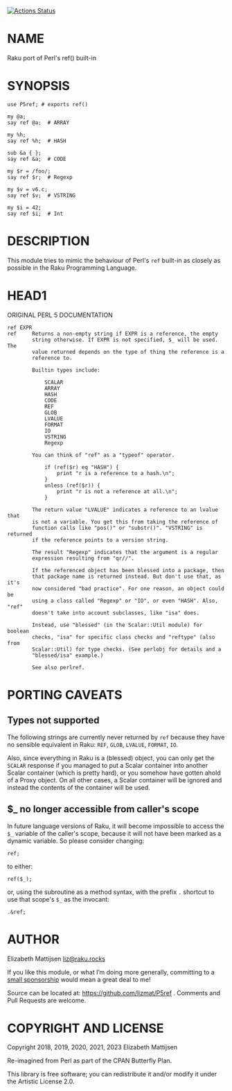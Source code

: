[![Actions Status](https://github.com/lizmat/P5ref/workflows/test/badge.svg)](https://github.com/lizmat/P5ref/actions)

NAME
====

Raku port of Perl's ref() built-in

SYNOPSIS
========

    use P5ref; # exports ref()

    my @a;
    say ref @a;  # ARRAY

    my %h;
    say ref %h;  # HASH

    sub &a { };
    say ref &a;  # CODE

    my $r = /foo/;
    say ref $r;  # Regexp

    my $v = v6.c;
    say ref $v;  # VSTRING

    my $i = 42;
    say ref $i;  # Int

DESCRIPTION
===========

This module tries to mimic the behaviour of Perl's `ref` built-in as closely as possible in the Raku Programming Language.

HEAD1
=====

ORIGINAL PERL 5 DOCUMENTATION

    ref EXPR
    ref     Returns a non-empty string if EXPR is a reference, the empty
            string otherwise. If EXPR is not specified, $_ will be used. The
            value returned depends on the type of thing the reference is a
            reference to.

            Builtin types include:

                SCALAR
                ARRAY
                HASH
                CODE
                REF
                GLOB
                LVALUE
                FORMAT
                IO
                VSTRING
                Regexp

            You can think of "ref" as a "typeof" operator.

                if (ref($r) eq "HASH") {
                    print "r is a reference to a hash.\n";
                }
                unless (ref($r)) {
                    print "r is not a reference at all.\n";
                }

            The return value "LVALUE" indicates a reference to an lvalue that
            is not a variable. You get this from taking the reference of
            function calls like "pos()" or "substr()". "VSTRING" is returned
            if the reference points to a version string.

            The result "Regexp" indicates that the argument is a regular
            expression resulting from "qr//".

            If the referenced object has been blessed into a package, then
            that package name is returned instead. But don't use that, as it's
            now considered "bad practice". For one reason, an object could be
            using a class called "Regexp" or "IO", or even "HASH". Also, "ref"
            doesn't take into account subclasses, like "isa" does.

            Instead, use "blessed" (in the Scalar::Util module) for boolean
            checks, "isa" for specific class checks and "reftype" (also from
            Scalar::Util) for type checks. (See perlobj for details and a
            "blessed/isa" example.)

            See also perlref.

PORTING CAVEATS
===============

Types not supported
-------------------

The following strings are currently never returned by `ref` because they have no sensible equivalent in Raku: `REF`, `GLOB`, `LVALUE`, `FORMAT`, `IO`.

Also, since everything in Raku is a (blessed) object, you can only get the `SCALAR` response if you managed to put a Scalar container into another Scalar container (which is pretty hard), or you somehow have gotten ahold of a Proxy object. On all other cases, a Scalar container will be ignored and instead the contents of the container will be used.

$_ no longer accessible from caller's scope
-------------------------------------------

In future language versions of Raku, it will become impossible to access the `$_` variable of the caller's scope, because it will not have been marked as a dynamic variable. So please consider changing:

    ref;

to either:

    ref($_);

or, using the subroutine as a method syntax, with the prefix `.` shortcut to use that scope's `$_` as the invocant:

    .&ref;

AUTHOR
======

Elizabeth Mattijsen <liz@raku.rocks>

If you like this module, or what I’m doing more generally, committing to a [small sponsorship](https://github.com/sponsors/lizmat/) would mean a great deal to me!

Source can be located at: https://github.com/lizmat/P5ref . Comments and Pull Requests are welcome.

COPYRIGHT AND LICENSE
=====================

Copyright 2018, 2019, 2020, 2021, 2023 Elizabeth Mattijsen

Re-imagined from Perl as part of the CPAN Butterfly Plan.

This library is free software; you can redistribute it and/or modify it under the Artistic License 2.0.

